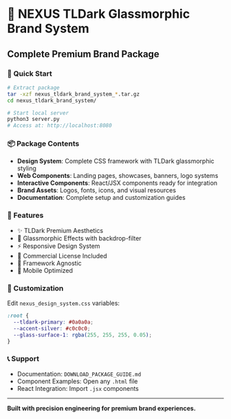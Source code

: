 # 🎯 NEXUS TLDark Glassmorphic Brand System

## Complete Premium Brand Package

### 🚀 Quick Start
```bash
# Extract package
tar -xzf nexus_tldark_brand_system_*.tar.gz
cd nexus_tldark_brand_system/

# Start local server
python3 server.py
# Access at: http://localhost:8080
```

### 📦 Package Contents
- **Design System**: Complete CSS framework with TLDark glassmorphic styling
- **Web Components**: Landing pages, showcases, banners, logo systems
- **Interactive Components**: React/JSX components ready for integration
- **Brand Assets**: Logos, fonts, icons, and visual resources
- **Documentation**: Complete setup and customization guides

### 🎨 Features
- ✨ TLDark Premium Aesthetics
- 🔮 Glassmorphic Effects with backdrop-filter
- ⚡ Responsive Design System
- 🎯 Commercial License Included
- 🚀 Framework Agnostic
- 📱 Mobile Optimized

### 🔧 Customization
Edit `nexus_design_system.css` variables:
```css
:root {
  --tldark-primary: #0a0a0a;
  --accent-silver: #c0c0c0;
  --glass-surface-1: rgba(255, 255, 255, 0.05);
}
```

### 📞 Support
- Documentation: `DOWNLOAD_PACKAGE_GUIDE.md`
- Component Examples: Open any `.html` file
- React Integration: Import `.jsx` components

---

**Built with precision engineering for premium brand experiences.**

